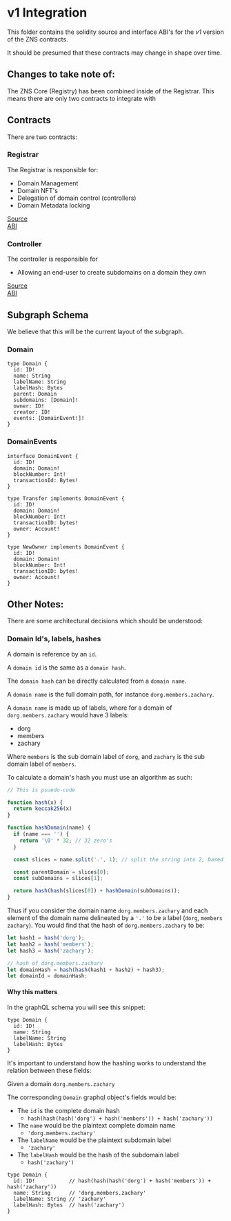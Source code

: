 # v1 Integration

This folder contains the solidity source and interface ABI's for the *v1* version of the ZNS contracts.

It should be presumed that these contracts may change in shape over time.

## Changes to take note of:

The ZNS Core (Registry) has been combined inside of the Registrar.
This means there are only two contracts to integrate with

## Contracts

There are two contracts:

### Registrar

The Registrar is responsible for:

- Domain Management
- Domain NFT's
- Delegation of domain control (controllers)
- Domain Metadata locking

[Source](./RegistrarV0Reference.sol)  
[ABI](./RegistrarV0Reference.json)

### Controller

The controller is responsible for

- Allowing an end-user to create subdomains on a domain they own

[Source](./ControllerV0Reference.sol)  
[ABI](./ControllerV0Reference.json)

## Subgraph Schema

We believe that this will be the current layout of the subgraph.

### Domain

```gql
type Domain {
  id: ID!
  name: String
  labelName: String
  labelHash: Bytes
  parent: Domain
  subdomains: [Domain]!
  owner: ID!
  creator: ID!
  events: [DomainEvent!]!
}
```

### DomainEvents

```gql
interface DomainEvent {
  id: ID!
  domain: Domain!
  blockNumber: Int!
  transactionId: Bytes!
}

type Transfer implements DomainEvent {
  id: ID!
  domain: Domain!
  blockNumber: Int!
  transactionID: bytes!
  owner: Account!
}

type NewOwner implements DomainEvent {
  id: ID!
  domain: Domain!
  blockNumber: Int!
  transactionID: bytes!
  owner: Account!
}
```

## Other Notes:

There are some architectural decisions which should be understood:

### Domain Id's, labels, hashes

A domain is reference by an `id`.

A `domain id` is the same as a `domain hash`.

The `domain hash` can be directly calculated from a `domain name`.

A `domain name` is the full domain path, for instance `dorg.members.zachary`.

A `domain name` is made up of labels, where for a domain of `dorg.members.zachary` would have 3 labels:

- dorg
- members
- zachary

Where `members` is the sub domain label of `dorg`, and `zachary` is the sub domain label of `members`.

To calculate a domain's hash you must use an algorithm as such:

```js
// This is psuedo-code

function hash(x) {
  return keccak256(x)
}

function hashDomain(name) {
  if (name === '') {
    return '\0' * 32; // 32 zero's
  }

  const slices = name.split('.', 1); // split the string into 2, based on the first '.'

  const parentDomain = slices[0];
  const subDomains = slices[1];

  return hash(hash(slices[0]) + hashDomain(subDomains));
}

```

Thus if you consider the domain name `dorg.members.zachary` and each element of the domain name delineated by a `'.'` to be a label (`dorg`, `members` `zachary`).
You would find that the hash of `dorg.members.zachary` to be:
```js
let hash1 = hash('dorg');
let hash2 = hash('members');
let hash3 = hash('zachary');

// hash of dorg.members.zachary
let domainHash = hash(hash(hash1 + hash2) + hash3);
let domainId = domainHash;
```

#### Why this matters

In the graphQL schema you will see this snippet:

```gql
type Domain {
  id: ID!
  name: String
  labelName: String
  labelHash: Bytes
}
```

It's important to understand how the hashing works to understand the relation between these fields:

Given a domain `dorg.members.zachary`

The corresponding `Domain` graphql object's fields would be:

- The `id` is the complete domain hash
  - `hash(hash(hash('dorg') + hash('members')) + hash('zachary'))`
- The `name` would be the plaintext complete domain name
  - `'dorg.members.zachary'`
- The `labelName` would be the plaintext subdomain label
  - `'zachary'`
- The `labelHash` would be the hash of the subdomain label
  - `hash('zachary')`

```gql
type Domain {
  id: ID!           // hash(hash(hash('dorg') + hash('members')) + hash('zachary'))
  name: String      // 'dorg.members.zachary'
  labelName: String // 'zachary'
  labelHash: Bytes  // hash('zachary')
}
```
